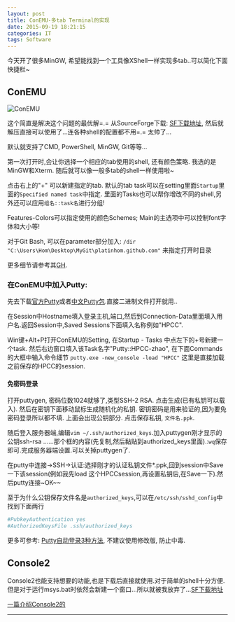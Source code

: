 ```yaml
---
layout: post
title: ConEMU-多tab Terminal的实现
date: 2015-09-19 18:21:15
categories: IT
tags: Software
---
```


今天开了很多MinGW, 希望能找到一个工具像XShell一样实现多tab..可以简化下面快捷栏~

## ConEMU

![ConEMU](http://conemu.github.io/img/ConEmu-Maximus5.png)

这个简直是解决这个问题的最优解=.= 从SourceForge下载: [SF下载地址](http://sourceforge.net/projects/conemu/), 然后就解压直接可以使用了...连各种shell的配置都不用=.= 太帅了...

默认就支持了CMD, PowerShell, MinGW, Git等等...

第一次打开时,会让你选择一个相应的tab使用的shell, 还有颜色策略. 我选的是MinGW和Xterm. 随后就可以像一般多tab的shell一样使用啦~

点击右上的"+" 可以新建指定的tab. 默认的tab task可以在setting里面`Startup`里面的`Specified named task`中指定. 里面的Tasks也可以帮你增改不同的shell,另外还可以应用`组名::task名`进行分组!

Features-Colors可以指定使用的颜色Schemes; Main的主选项中可以控制font字体和大小等!

对于Git Bash, 可以在parameter部分加入: `/dir "C:\Users\Hom\Desktop\MyGit\platinhom.github.com"` 来指定打开时目录

更多细节请参考其[GH](http://conemu.github.io/).

### 在ConEMU中加入Putty:

先去下载[官方Putty](http://www.chiark.greenend.org.uk/~sgtatham/putty/download.html)或者[中文Putty包](https://github.com/larryli/PuTTY/releases).直接二进制文件打开就用..

在Session中Hostname填入登录主机,端口,然后到Connection-Data里面填入用户名.返回Session中,Saved Sessions下面填入名称例如"HPCC".

Win键+Alt+P打开ConEMU的Setting, 在Startup - Tasks 中点左下的+号新建一个task. 然后右边窗口填入该Task名字"Putty::HPCC-zhao", 在下面Commands的大框中输入命令细节 `putty.exe -new_console -load "HPCC"` 这里是直接加载之前保存的HPCC的session.

#### 免密码登录

打开puttygen, 密码位数1024就够了,类型SSH-2 RSA. 点击生成(已有私钥可以载入). 然后在密钥下面移动鼠标生成随机化的私钥. 密钥密码是用来验证的,因为要免密码登录所以都不填. 上面会出现公钥部分. 点击保存私钥, `文件名.ppk`.

随后登入服务器端,编辑`vim ~/.ssh/authorized_keys`.加入puttygen刚才显示的公钥ssh-rsa ......那个框的内容(先复制,然后黏贴到authorized_keys里面).:`wq`保存即可.完成服务器端设置.可以关掉puttygen了.

在putty中连接→SSH→认证:选择刚才的认证私钥文件*.ppk,回到session中Save一下该session(例如我先load 这个HPCCsession,再设置私钥后,在Save一下).然后putty连接~OK~~

至于为什么公钥保存文件名是`authorized_keys`,可以在`/etc/ssh/sshd_config`中找到下面两行

~~~bash
#PubkeyAuthentication yes
#AuthorizedKeysFile .ssh/authorized_keys
~~~

更多可参考: [Putty自动登录3种方法](http://unmi.cc/putty-auto-login/), 不建议使用修改版, 防止中毒.

## Console2

Console2也能支持想要的功能,也是下载后直接就使用.对于简单的shell十分方便.但是对于运行msys.bat时依然会新建一个窗口...所以就被我放弃了...[SF下载地址](http://sourceforge.net/projects/console/)

[一篇介绍Console2的](http://lifehacker.com/5857540/the-best-terminal-emulator-for-windows)



------
